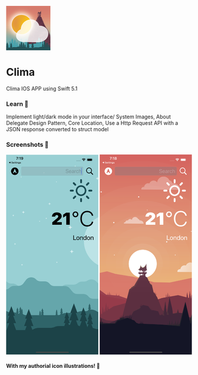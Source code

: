 

[<img src="/Clima/Assets.xcassets/AppIcon.appiconset/120.png"/>](120.png)
# Clima
Clima IOS APP using Swift 5.1
### Learn 📝
Implement light/dark mode in your interface/ System Images, About Delegate Design Pattern, Core Location, Use a Http Request API with a JSON response converted to struct model
### Screenshots 📸
[<img src="/screenshot/screenshot1.png" width="250" />](screenshot1.png)
[<img src="/screenshot/screenshot2.png" width="250" />](screenshot2.png)
#### With my authorial icon illustrations! 🎨

